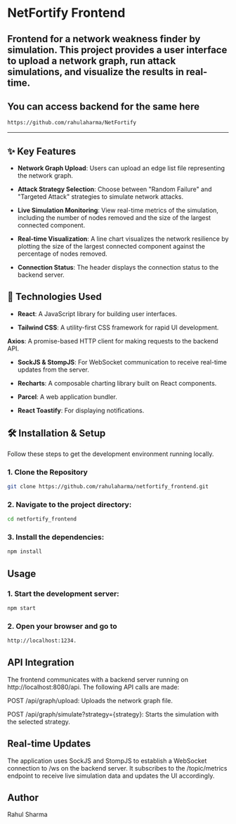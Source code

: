 # NetFortify Frontend

## Frontend for a network weakness finder by simulation. This project provides a user interface to upload a network graph, run attack simulations, and visualize the results in real-time.

## You can access backend for the same here 
```bash
https://github.com/rahulaharma/NetFortify
```

---

## ✨ Key Features

* **Network Graph Upload**: Users can upload an edge list file representing the network graph.

* **Attack Strategy Selection**: Choose between "Random Failure" and "Targeted Attack" strategies to simulate network attacks.

* **Live Simulation Monitoring**: View real-time metrics of the simulation, including the number of nodes removed and the size of the largest connected component.

* **Real-time Visualization**: A line chart visualizes the network resilience by plotting the size of the largest connected component against the percentage of nodes removed.

* **Connection Status**: The header displays the connection status to the backend server.


## 🚀 Technologies Used

* **React**: A JavaScript library for building user interfaces.

* **Tailwind CSS**: A utility-first CSS framework for rapid UI development.

**Axios**: A promise-based HTTP client for making requests to the backend API.

* **SockJS & StompJS**: For WebSocket communication to receive real-time updates from the server.

* **Recharts**: A composable charting library built on React components.

* **Parcel**: A web application bundler.

* **React Toastify**: For displaying notifications.


## 🛠️ Installation & Setup

Follow these steps to get the development environment running locally.

### 1. Clone the Repository

```bash
git clone https://github.com/rahulaharma/netfortify_frontend.git
```

### 2. Navigate to the project directory:

```bash
cd netfortify_frontend
```

### 3. Install the dependencies:
```bash
npm install
```

## Usage

### 1. Start the development server:

```bash
npm start
```

### 2. Open your browser and go to 
```bash
http://localhost:1234.
```

## API Integration

The frontend communicates with a backend server running on http://localhost:8080/api. The following API calls are made:

POST /api/graph/upload: Uploads the network graph file.

POST /api/graph/simulate?strategy={strategy}: Starts the simulation with the selected strategy.


## Real-time Updates
The application uses SockJS and StompJS to establish a WebSocket connection to /ws on the backend server. It subscribes to the /topic/metrics endpoint to receive live simulation data and updates the UI accordingly.

## Author
Rahul Sharma


